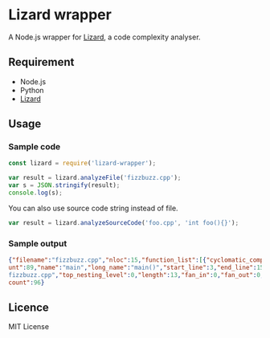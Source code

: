 # Lizard wrapper

A Node.js wrapper for [Lizard](https://github.com/terryyin/lizard), a code complexity analyser.

## Requirement

* Node.js
* Python
* [Lizard](https://github.com/terryyin/lizard)

## Usage

### Sample code

```js
const lizard = require('lizard-wrapper');

var result = lizard.analyzeFile('fizzbuzz.cpp');
var s = JSON.stringify(result);
console.log(s);
```

You can also use source code string instead of file.

```js
var result = lizard.analyzeSourceCode('foo.cpp', 'int foo(){}');
```

### Sample output

```json
{"filename":"fizzbuzz.cpp","nloc":15,"function_list":[{"cyclomatic_complexity":6,"nloc":13,"token_co
unt":89,"name":"main","long_name":"main()","start_line":3,"end_line":15,"parameters":[],"filename":"
fizzbuzz.cpp","top_nesting_level":0,"length":13,"fan_in":0,"fan_out":0,"general_fan_out":0}],"token_
count":96}
```

## Licence

MIT License
